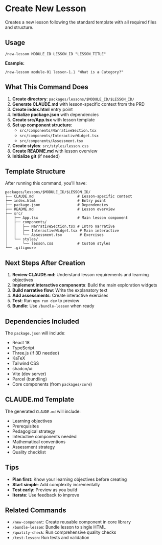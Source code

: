 # Create New Lesson

Creates a new lesson following the standard template with all required files and structure.

## Usage

```
/new-lesson MODULE_ID LESSON_ID "LESSON_TITLE"
```

**Example:**
```
/new-lesson module-01 lesson-1.1 "What is a Category?"
```

## What This Command Does

1. **Create directory**: `packages/lessons/$MODULE_ID/$LESSON_ID/`
2. **Generate CLAUDE.md** with lesson-specific context from the PRD
3. **Create index.html** entry point
4. **Initialize package.json** with dependencies
5. **Create src/App.tsx** with lesson template
6. **Set up component structure**:
   - `src/components/NarrativeSection.tsx`
   - `src/components/InteractiveWidget.tsx`
   - `src/components/Assessment.tsx`
7. **Create styles**: `src/styles/lesson.css`
8. **Create README.md** with lesson overview
9. **Initialize git** (if needed)

## Template Structure

After running this command, you'll have:

```
packages/lessons/$MODULE_ID/$LESSON_ID/
├── CLAUDE.md                    # Lesson-specific context
├── index.html                   # Entry point
├── package.json                 # Dependencies
├── README.md                    # Lesson overview
├── src/
│   ├── App.tsx                  # Main lesson component
│   ├── components/
│   │   ├── NarrativeSection.tsx # Intro narrative
│   │   ├── InteractiveWidget.tsx # Main interactive
│   │   └── Assessment.tsx        # Exercises
│   └── styles/
│       └── lesson.css           # Custom styles
└── .gitignore
```

## Next Steps After Creation

1. **Review CLAUDE.md**: Understand lesson requirements and learning objectives
2. **Implement interactive components**: Build the main exploration widgets
3. **Build narrative flow**: Write the explanatory text
4. **Add assessments**: Create interactive exercises
5. **Test**: Run `npm run dev` to preview
6. **Bundle**: Use `/bundle-lesson` when ready

## Dependencies Included

The `package.json` will include:
- React 18
- TypeScript
- Three.js (if 3D needed)
- KaTeX
- Tailwind CSS
- shadcn/ui
- Vite (dev server)
- Parcel (bundling)
- Core components (from `packages/core`)

## CLAUDE.md Template

The generated `CLAUDE.md` will include:
- Learning objectives
- Prerequisites
- Pedagogical strategy
- Interactive components needed
- Mathematical conventions
- Assessment strategy
- Quality checklist

## Tips

- **Plan first**: Know your learning objectives before creating
- **Start simple**: Add complexity incrementally
- **Test early**: Preview as you build
- **Iterate**: Use feedback to improve

## Related Commands

- `/new-component`: Create reusable component in core library
- `/bundle-lesson`: Bundle lesson to single HTML
- `/quality-check`: Run comprehensive quality checks
- `/test-lesson`: Run tests and validation
